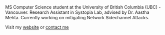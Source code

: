 MS Computer Science student at the University of British Columbia (UBC) - Vancouver.
Research Assistant in Systopia Lab, advised by Dr. Aastha Mehta. Currently working on mitigating Network Sidechannel Attacks.

Visit my [website](https://rutvora.com) or [contact me](mailto:contactme@rutvora.com)

